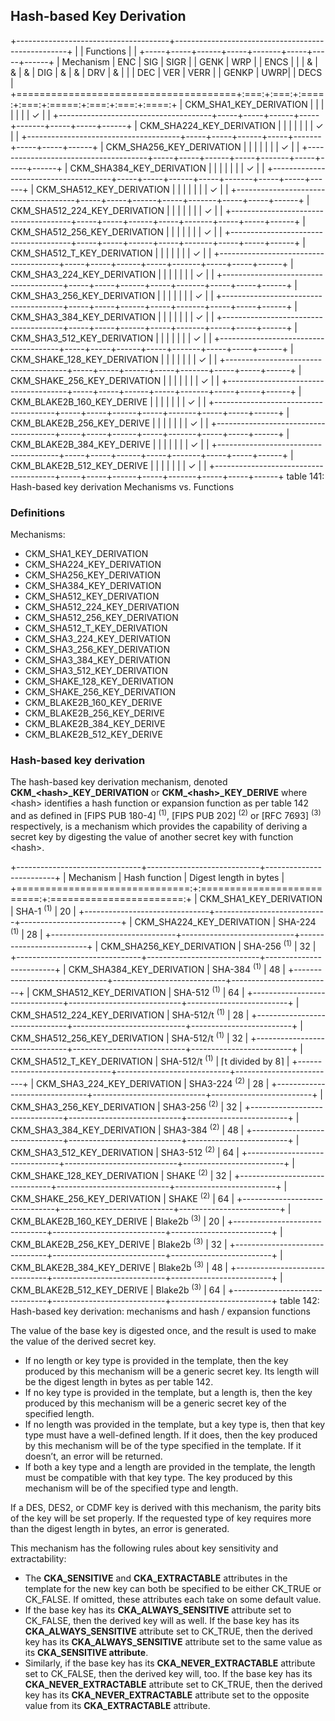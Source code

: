 ## Hash-based Key Derivation

+--------------------------------------+---------------------------------------------------+
|                                      | Functions                                         |
|                                      +-----+-----+------+-----+-------+-----+-----+------+
| Mechanism                            | ENC | SIG | SIGR |     | GENK  | WRP |     | ENCS |
|                                      |  &  |  &  |  &   | DIG |   &   |  &  | DRV |  &   |
|                                      | DEC | VER | VERR |     | GENKP | UWRP|     | DECS |
+======================================+:===:+:===:+:====:+:===:+:=====:+:===:+:===:+:====:+
| CKM_SHA1_KEY_DERIVATION              |     |     |      |     |       |     |  ✓  |      |
+--------------------------------------+-----+-----+------+-----+-------+-----+-----+------+
| CKM_SHA224_KEY_DERIVATION            |     |     |      |     |       |     |  ✓  |      |
+--------------------------------------+-----+-----+------+-----+-------+-----+-----+------+
| CKM_SHA256_KEY_DERIVATION            |     |     |      |     |       |     |  ✓  |      |
+--------------------------------------+-----+-----+------+-----+-------+-----+-----+------+
| CKM_SHA384_KEY_DERIVATION            |     |     |      |     |       |     |  ✓  |      |
+--------------------------------------+-----+-----+------+-----+-------+-----+-----+------+
| CKM_SHA512_KEY_DERIVATION            |     |     |      |     |       |     |  ✓  |      |
+--------------------------------------+-----+-----+------+-----+-------+-----+-----+------+
| CKM_SHA512_224_KEY_DERIVATION        |     |     |      |     |       |     |  ✓  |      |
+--------------------------------------+-----+-----+------+-----+-------+-----+-----+------+
| CKM_SHA512_256_KEY_DERIVATION        |     |     |      |     |       |     |  ✓  |      |
+--------------------------------------+-----+-----+------+-----+-------+-----+-----+------+
| CKM_SHA512_T_KEY_DERIVATION          |     |     |      |     |       |     |  ✓  |      |
+--------------------------------------+-----+-----+------+-----+-------+-----+-----+------+
| CKM_SHA3_224_KEY_DERIVATION          |     |     |      |     |       |     |  ✓  |      |
+--------------------------------------+-----+-----+------+-----+-------+-----+-----+------+
| CKM_SHA3_256_KEY_DERIVATION          |     |     |      |     |       |     |  ✓  |      |
+--------------------------------------+-----+-----+------+-----+-------+-----+-----+------+
| CKM_SHA3_384_KEY_DERIVATION          |     |     |      |     |       |     |  ✓  |      |
+--------------------------------------+-----+-----+------+-----+-------+-----+-----+------+
| CKM_SHA3_512_KEY_DERIVATION          |     |     |      |     |       |     |  ✓  |      |
+--------------------------------------+-----+-----+------+-----+-------+-----+-----+------+
| CKM_SHAKE_128_KEY_DERIVATION         |     |     |      |     |       |     |  ✓  |      |
+--------------------------------------+-----+-----+------+-----+-------+-----+-----+------+
| CKM_SHAKE_256_KEY_DERIVATION         |     |     |      |     |       |     |  ✓  |      |
+--------------------------------------+-----+-----+------+-----+-------+-----+-----+------+
| CKM_BLAKE2B_160_KEY_DERIVE           |     |     |      |     |       |     |  ✓  |      |
+--------------------------------------+-----+-----+------+-----+-------+-----+-----+------+
| CKM_BLAKE2B_256_KEY_DERIVE           |     |     |      |     |       |     |  ✓  |      |
+--------------------------------------+-----+-----+------+-----+-------+-----+-----+------+
| CKM_BLAKE2B_384_KEY_DERIVE           |     |     |      |     |       |     |  ✓  |      |
+--------------------------------------+-----+-----+------+-----+-------+-----+-----+------+
| CKM_BLAKE2B_512_KEY_DERIVE           |     |     |      |     |       |     |  ✓  |      |
+--------------------------------------+-----+-----+------+-----+-------+-----+-----+------+
table 141: Hash-based key derivation Mechanisms vs. Functions

### Definitions

Mechanisms:

- CKM_SHA1_KEY_DERIVATION
- CKM_SHA224_KEY_DERIVATION
- CKM_SHA256_KEY_DERIVATION
- CKM_SHA384_KEY_DERIVATION
- CKM_SHA512_KEY_DERIVATION
- CKM_SHA512_224_KEY_DERIVATION
- CKM_SHA512_256_KEY_DERIVATION
- CKM_SHA512_T_KEY_DERIVATION
- CKM_SHA3_224_KEY_DERIVATION
- CKM_SHA3_256_KEY_DERIVATION
- CKM_SHA3_384_KEY_DERIVATION
- CKM_SHA3_512_KEY_DERIVATION
- CKM_SHAKE_128_KEY_DERIVATION
- CKM_SHAKE_256_KEY_DERIVATION
- CKM_BLAKE2B_160_KEY_DERIVE
- CKM_BLAKE2B_256_KEY_DERIVE
- CKM_BLAKE2B_384_KEY_DERIVE
- CKM_BLAKE2B_512_KEY_DERIVE

### Hash-based key derivation

The hash-based key derivation mechanism, denoted **CKM_\<hash\>_KEY_DERIVATION** or **CKM_\<hash\>_KEY_DERIVE** where \<hash\> identifies a hash function or expansion function as per table 142 and as defined in [FIPS PUB 180-4] <sup>(1)</sup>, [FIPS PUB 202] <sup>(2)</sup> or [RFC 7693] <sup>(3)</sup> respectively, is a mechanism which provides the capability of deriving a secret key by digesting the value of another secret key with function \<hash\>. 

+-------------------------------+----------------------------+-------------------------+
| Mechanism                     | Hash function              | Digest length in bytes  |
+==============================:+:==========================:+:=======================:+
| CKM_SHA1_KEY_DERIVATION       | SHA-1 <sup>(1)</sup>       | 20                      |
+-------------------------------+----------------------------+-------------------------+
| CKM_SHA224_KEY_DERIVATION     | SHA-224 <sup>(1)</sup>     | 28                      |
+-------------------------------+----------------------------+-------------------------+
| CKM_SHA256_KEY_DERIVATION     | SHA-256 <sup>(1)</sup>     | 32                      |
+-------------------------------+----------------------------+-------------------------+
| CKM_SHA384_KEY_DERIVATION     | SHA-384 <sup>(1)</sup>     | 48                      |
+-------------------------------+----------------------------+-------------------------+
| CKM_SHA512_KEY_DERIVATION     | SHA-512 <sup>(1)</sup>     | 64                      |
+-------------------------------+----------------------------+-------------------------+
| CKM_SHA512_224_KEY_DERIVATION | SHA-512/t <sup>(1)</sup>   | 28                      |
+-------------------------------+----------------------------+-------------------------+
| CKM_SHA512_256_KEY_DERIVATION | SHA-512/t <sup>(1)</sup>   | 32                      |
+-------------------------------+----------------------------+-------------------------+
| CKM_SHA512_T_KEY_DERIVATION   | SHA-512/t <sup>(1)</sup>   | ⌈t divided by 8⌉        |
+-------------------------------+----------------------------+-------------------------+
| CKM_SHA3_224_KEY_DERIVATION   | SHA3-224 <sup>(2)</sup>    | 28                      |
+-------------------------------+----------------------------+-------------------------+
| CKM_SHA3_256_KEY_DERIVATION   | SHA3-256 <sup>(2)</sup>    | 32                      |
+-------------------------------+----------------------------+-------------------------+
| CKM_SHA3_384_KEY_DERIVATION   | SHA3-384 <sup>(2)</sup>    | 48                      |
+-------------------------------+----------------------------+-------------------------+
| CKM_SHA3_512_KEY_DERIVATION   | SHA3-512 <sup>(2)</sup>    | 64                      |
+-------------------------------+----------------------------+-------------------------+
| CKM_SHAKE_128_KEY_DERIVATION  | SHAKE <sup>(2)</sup>       | 32                      |
+-------------------------------+----------------------------+-------------------------+
| CKM_SHAKE_256_KEY_DERIVATION  | SHAKE <sup>(2)</sup>       | 64                      |
+-------------------------------+----------------------------+-------------------------+
| CKM_BLAKE2B_160_KEY_DERIVE    | Blake2b <sup>(3)</sup>     | 20                      |
+-------------------------------+----------------------------+-------------------------+
| CKM_BLAKE2B_256_KEY_DERIVE    | Blake2b <sup>(3)</sup>     | 32                      |
+-------------------------------+----------------------------+-------------------------+
| CKM_BLAKE2B_384_KEY_DERIVE    | Blake2b <sup>(3)</sup>     | 48                      |
+-------------------------------+----------------------------+-------------------------+
| CKM_BLAKE2B_512_KEY_DERIVE    | Blake2b <sup>(3)</sup>     | 64                      |
+-------------------------------+----------------------------+-------------------------+
table 142: Hash-based key derivation: mechanisms and hash / expansion functions

The value of the base key is digested once, and the result is used to make the value of the derived secret key.
* If no length or key type is provided in the template, then the key produced by this mechanism will be a generic secret key. Its length will be the digest length in bytes as per table 142.
* If no key type is provided in the template, but a length is, then the key produced by this mechanism will be a generic secret key of the specified length.
* If no length was provided in the template, but a key type is, then that key type must have a well-defined length. If it does, then the key produced by this mechanism will be of the type specified in the template. If it doesn’t, an error will be returned.
* If both a key type and a length are provided in the template, the length must be compatible with that key type. The key produced by this mechanism will be of the specified type and length.

If a DES, DES2, or CDMF key is derived with this mechanism, the parity bits of the key will be set properly.
If the requested type of key requires more than the digest length in bytes, an error is generated.

This mechanism has the following rules about key sensitivity and extractability:
* The **CKA_SENSITIVE** and **CKA_EXTRACTABLE** attributes in the template for the new key can both be specified to be either CK_TRUE or CK_FALSE. If omitted, these attributes each take on some default value.
* If the base key has its **CKA_ALWAYS_SENSITIVE** attribute set to CK_FALSE, then the derived key will as well. If the base key has its **CKA_ALWAYS_SENSITIVE** attribute set to CK_TRUE, then the derived key has its **CKA_ALWAYS_SENSITIVE** attribute set to the same value as its **CKA_SENSITIVE attribute**.
* Similarly, if the base key has its **CKA_NEVER_EXTRACTABLE** attribute set to CK_FALSE, then the derived key will, too. If the base key has its **CKA_NEVER_EXTRACTABLE** attribute set to CK_TRUE, then the derived key has its **CKA_NEVER_EXTRACTABLE** attribute set to the opposite value from its **CKA_EXTRACTABLE** attribute.

